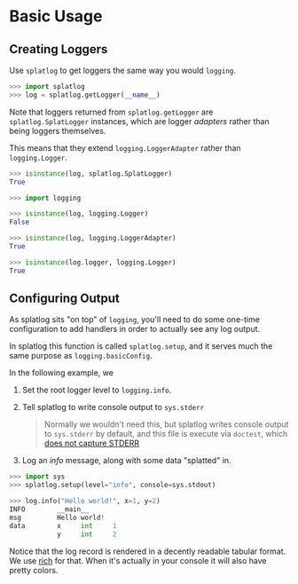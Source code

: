 Basic Usage
==============================================================================

Creating Loggers
------------------------------------------------------------------------------

Use `splatlog` to get loggers the same way you would `logging`.

```python
>>> import splatlog
>>> log = splatlog.getLogger(__name__)

```

Note that loggers returned from `splatlog.getLogger` are
`splatlog.SplatLogger` instances, which are logger _adapters_ rather than being
loggers themselves.

This means that they extend `logging.LoggerAdapter` rather than
`logging.Logger`.

```python
>>> isinstance(log, splatlog.SplatLogger)
True

>>> import logging

>>> isinstance(log, logging.Logger)
False

>>> isinstance(log, logging.LoggerAdapter)
True

>>> isinstance(log.logger, logging.Logger)
True

```

Configuring Output
------------------------------------------------------------------------------

As splatlog sits "on top" of `logging`, you'll need to do some one-time
configuration to add handlers in order to actually see any log output.

In splatlog this function is called `splatlog.setup`, and it serves much the
same purpose as `logging.basicConfig`.

In the following example, we

1.  Set the root logger level to `logging.info`.
    
2.  Tell splatlog to write console output to `sys.stderr`
    
    > Normally we wouldn't need this, but splatlog writes console output to
    > `sys.stderr` by default, and this file is execute via `doctest`, which
    > [does not capture STDERR][1]
    > 
    > [1]: https://docs.python.org/3.10/library/doctest.html#how-are-docstring-examples-recognized
    
3.  Log an _info_ message, along with some data "splatted" in.

```python
>>> import sys
>>> splatlog.setup(level="info", console=sys.stdout)

>>> log.info("Hello world!", x=1, y=2)
INFO        __main__
msg         Hello world!
data        x     int     1
            y     int     2

```

Notice that the log record is rendered in a decently readable tabular format.
We use [rich][] for that. When it's actually in your console it will also have
pretty colors.

[rich]: https://pypi.org/project/rich/
